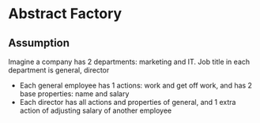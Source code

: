 # Abstract Factory

## Assumption
Imagine  a company has 2 departments: marketing and IT.
Job title in each department is general, director

* Each general employee has 1 actions: work and get off work, and has 2 base properties: name and salary
* Each director has all actions and properties of general, and 1 extra action of adjusting salary of another employee



